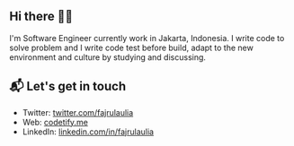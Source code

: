 ## Hi there 👋🏻

I'm Software Engineer currently work in Jakarta, Indonesia. I write code to solve problem and I write code test before build, adapt to the new environment and culture by studying and discussing.

## 📬 Let's get in touch

- Twitter: [twitter.com/fajrulaulia][3]
- Web: [codetify.me][1]
- LinkedIn: [linkedin.com/in/fajrulaulia][2]

[1]: https://jcodetify.me
[2]: https://linkedin.com/in/fajrulaulia
[3]: twitter.com/fajrulaulia
